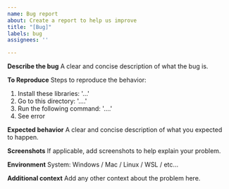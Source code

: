```yaml
---
name: Bug report
about: Create a report to help us improve
title: "[Bug]"
labels: bug
assignees: ''

---
```


**Describe the bug**
A clear and concise description of what the bug is.

**To Reproduce**
Steps to reproduce the behavior:
1. Install these libraries: '...'
2. Go to this directory: '....'
3. Run the following command: '....'
4. See error

**Expected behavior**
A clear and concise description of what you expected to happen.

**Screenshots**
If applicable, add screenshots to help explain your problem.

**Environment**
System: Windows / Mac / Linux / WSL / etc...

**Additional context**
Add any other context about the problem here.
